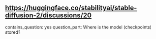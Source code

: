 ## https://huggingface.co/stabilityai/stable-diffusion-2/discussions/20

contains_question: yes
question_part: Where is the model (checkpoints) stored?